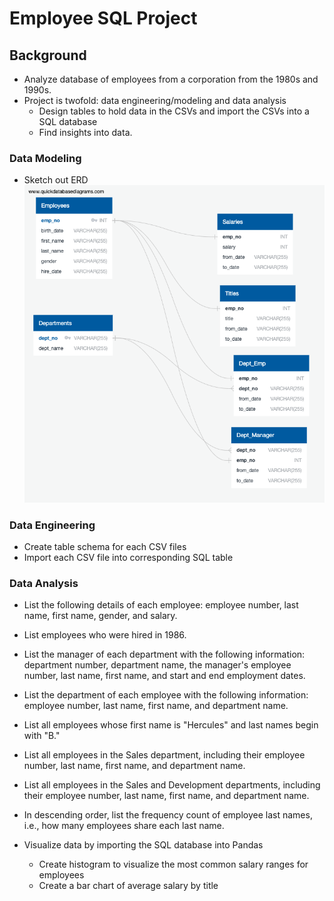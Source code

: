 # Employee SQL Project

## Background
* Analyze database of employees from a corporation from the 1980s and 1990s. 
* Project is twofold: data engineering/modeling and data analysis
  * Design tables to hold data in the CSVs and import the CSVs into a SQL database
  * Find insights into data.
  
### Data Modeling
* Sketch out ERD
![example](EmployeeSQL/QuickDBD-export.png)

### Data Engineering
* Create table schema for each CSV files
* Import each CSV file into corresponding SQL table

### Data Analysis
* List the following details of each employee: employee number, last name, first name, gender, and salary.
* List employees who were hired in 1986.
* List the manager of each department with the following information: department number, department name, the manager's employee number, last name, first name, and start and end employment dates.
* List the department of each employee with the following information: employee number, last name, first name, and department name.
* List all employees whose first name is "Hercules" and last names begin with "B."
* List all employees in the Sales department, including their employee number, last name, first name, and department name.
* List all employees in the Sales and Development departments, including their employee number, last name, first name, and department name.
* In descending order, list the frequency count of employee last names, i.e., how many employees share each last name.

* Visualize data by importing the SQL database into Pandas
  * Create histogram to visualize the most common salary ranges for employees
  * Create a bar chart of average salary by title

